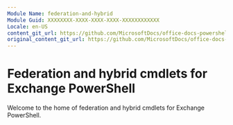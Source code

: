 ```yaml
---
Module Name: federation-and-hybrid
Module Guid: XXXXXXXX-XXXX-XXXX-XXXX-XXXXXXXXXXXX
Locale: en-US
content_git_url: https://github.com/MicrosoftDocs/office-docs-powershell/blob/live/exchange/exchange-ps/exchange/federation-and-hybrid/federation-and-hybrid.md
original_content_git_url: https://github.com/MicrosoftDocs/office-docs-powershell/blob/live/exchange/exchange-ps/exchange/federation-and-hybrid/federation-and-hybrid.md
---
```


# Federation and hybrid cmdlets for Exchange PowerShell

Welcome to the home of federation and hybrid cmdlets for Exchange PowerShell.